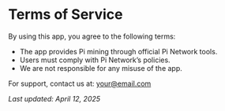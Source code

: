 # Terms of Service

By using this app, you agree to the following terms:

- The app provides Pi mining through official Pi Network tools.
- Users must comply with Pi Network’s policies.
- We are not responsible for any misuse of the app.

For support, contact us at: your@email.com

_Last updated: April 12, 2025_
